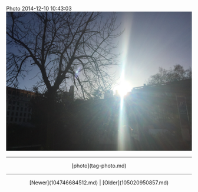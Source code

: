 <!--
title: Photo 2014-12-10 10
date: 2020-06-28T14:38:48.368Z
tags: photo
-->

Photo 2014-12-10 10:43:03
![](104834678982-0.jpg)

<!--BOTTOM-POST-NAVIGATION-->
---

<center>[photo](tag-photo.md)</center>

---

<center>[Newer](104746684512.md) | [Older](105020950857.md)</center>